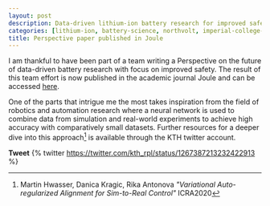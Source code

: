 ```yaml
---
layout: post
description: Data-driven lithium-ion battery research for improved safety
categories: [lithium-ion, battery-science, northvolt, imperial-college-london, mit, nrel, tsinghua]
title: Perspective paper published in Joule
---
```


I am thankful to have been part of a team writing a Perspective on the future of data-driven battery research with focus on improved safety. The result of this team effort is now published in the academic journal Joule and can be accessed <u>here</u>.

One of the parts that intrigue me the most takes inspiration from the field of robotics and automation research where a neural network is used to combine data from simulation and real-world experiments to achieve high accuracy with comparatively small datasets. Further resources for a deeper dive into this approach[^1] is available through the KTH twitter account. 

**Tweet**
{% twitter https://twitter.com/kth_rpl/status/1267387213232422913 %}


[^1]: Martin Hwasser, Danica Kragic, Rika Antonova *"Variational Auto-regularized Alignment for Sim-to-Real Control"* ICRA2020

